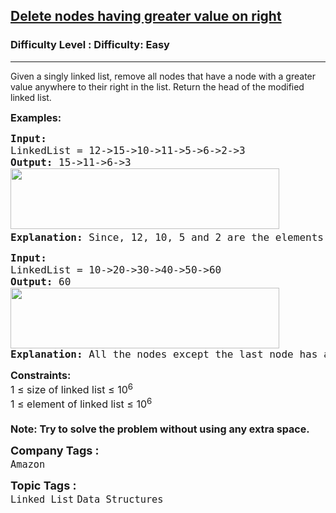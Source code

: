 <h2><a href="https://www.geeksforgeeks.org/problems/delete-nodes-having-greater-value-on-right/1?page=1&difficulty=Easy&status=unsolved&sortBy=submissions">Delete nodes having greater value on right</a></h2><h3>Difficulty Level : Difficulty: Easy</h3><hr><div class="problems_problem_content__Xm_eO"><p>Given a singly linked list, remove all nodes that have a node with a greater value anywhere to their right in the list. Return the head of the modified linked list.</p>
<p><span style="font-size: 12pt;"><strong>Examples:</strong></span></p>
<pre><span style="font-size: 12pt;"><strong>Input:
</strong>LinkedList = 12-&gt;15-&gt;10-&gt;11-&gt;5-&gt;6-&gt;2-&gt;3
<strong>Output: </strong>15-&gt;11-&gt;6-&gt;3<br><img src="https://media.geeksforgeeks.org/img-practice/prod/addEditProblem/700101/Web/Other/blobid0_1723577084.png" width="430" height="97"><strong>
Explanation: </strong>Since, 12, 10, 5 and 2 are the elements which have greater elements on the following nodes. So, after deleting them, the linked list would like be 15, 11, 6, 3.
</span></pre>
<pre><span style="font-size: 12pt;"><strong>Input:
</strong>LinkedList = 10-&gt;20-&gt;30-&gt;40-&gt;50-&gt;60
<strong>Output: </strong>60<br><img src="https://media.geeksforgeeks.org/img-practice/prod/addEditProblem/700101/Web/Other/blobid1_1723577204.png" width="430" height="97"><br><strong>Explanation: </strong>All the nodes except the last node has a greater value node on its right, so all the nodes except the last node must be removed.</span></pre>
<p><span style="font-size: 12pt;"><strong>Constraints:</strong><br>1 ≤ size of linked list ≤ 10<sup>6</sup><br>1 ≤ element of linked list ≤ 10<sup>6</sup><br><br><strong>Note: Try to solve the problem without using any extra space.</strong></span></p></div><p><span style=font-size:18px><strong>Company Tags : </strong><br><code>Amazon</code>&nbsp;<br><p><span style=font-size:18px><strong>Topic Tags : </strong><br><code>Linked List</code>&nbsp;<code>Data Structures</code>&nbsp;